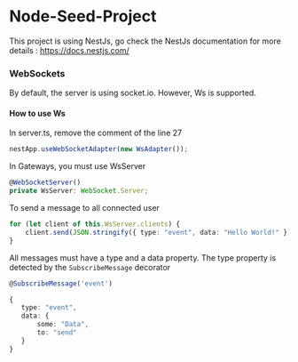 # Node-Seed-Project

This project is using NestJs, go check the NestJs documentation for more details : https://docs.nestjs.com/

### WebSockets

By default, the server is using socket.io. However, Ws is supported.

#### How to use Ws

In server.ts, remove the comment of the line 27
``` Typescript
nestApp.useWebSocketAdapter(new WsAdapter());
```

In Gateways, you must use WsServer
``` Typescript
@WebSocketServer()
private WsServer: WebSocket.Server;
```

To send a message to all connected user
``` Typescript
for (let client of this.WsServer.clients) {
    client.send(JSON.stringify({ type: "event", data: "Hello World!" }));
}
```

All messages must have a type and a data property. The type property is detected by the `SubscribeMessage` decorator
``` Typescript
@SubscribeMessage('event')

{
   type: "event",
   data: {
       some: "Data",
       to: "send"
   }
}
```
